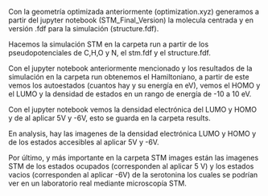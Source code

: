 Con la geometría optimizada anteriormente (optimization.xyz) generamos a partir del jupyter notebook (STM_Final_Version) la molecula centrada y en versión .fdf para la simulación (structure.fdf).

Hacemos la simulación STM en la carpeta run a partir de los pseudopotenciales de C,H,O y N, el stm.fdf y el structure.fdf.

Con el jupyter notebook anteriormente mencionado y los resultados de la simulación en la carpeta run obtenemos el Hamiltoniano, a partir de este vemos los autoestados (cuantos hay y su energía en eV), vemos el HOMO y el LUMO y la densidad de estados en un rango de energía de -10 a 10 eV.

Con el jupyter notebook vemos la densidad electrónica del LUMO y HOMO y de al aplicar 5V y -6V, esto se guarda en la carpeta results.

En analysis, hay las imagenes de la densidad electrónica LUMO y HOMO y de los estados accesibles al aplicar 5V y -6V.

Por último, y más importante en la carpeta STM images están las imagenes STM de los estados ocupados (corresponden al aplicar 5 V) y los estados vacios (corresponden al aplicar -6V) de la serotonina los cuales se podrían ver en un laboratorio real mediante microscopía STM.
